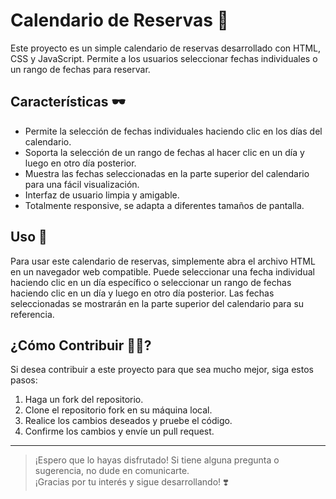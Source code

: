 # Calendario de Reservas 📆

Este proyecto es un simple calendario de reservas desarrollado con HTML, CSS y JavaScript. Permite a los usuarios seleccionar fechas individuales o un rango de fechas para reservar.

## Características 🕶️

- Permite la selección de fechas individuales haciendo clic en los días del calendario.
- Soporta la selección de un rango de fechas al hacer clic en un día y luego en otro día posterior.
- Muestra las fechas seleccionadas en la parte superior del calendario para una fácil visualización.
- Interfaz de usuario limpia y amigable.
- Totalmente responsive, se adapta a diferentes tamaños de pantalla.

## Uso 📖

Para usar este calendario de reservas, simplemente abra el archivo HTML en un navegador web compatible. Puede seleccionar una fecha individual haciendo clic en un día específico o seleccionar un rango de fechas haciendo clic en un día y luego en otro día posterior. Las fechas seleccionadas se mostrarán en la parte superior del calendario para su referencia.

## ¿Cómo Contribuir 🧑‍💻?

Si desea contribuir a este proyecto para que sea mucho mejor, siga estos pasos:

1. Haga un fork del repositorio.
2. Clone el repositorio fork en su máquina local.
3. Realice los cambios deseados y pruebe el código.
4. Confirme los cambios y envíe un pull request.

---
> ¡Espero que lo hayas disfrutado! Si tiene alguna pregunta o sugerencia, no dude en comunicarte. <br>
> ¡Gracias por tu interés y sigue desarrollando! ❣️

